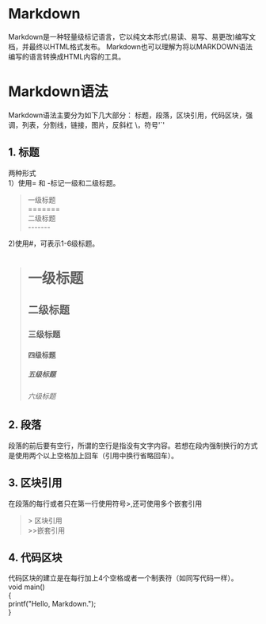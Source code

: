 # Markdown
Markdown是一种轻量级标记语言，它以纯文本形式(易读、易写、易更改)编写文档，并最终以HTML格式发布。
Markdown也可以理解为将以MARKDOWN语法编写的语言转换成HTML内容的工具。
# Markdown语法
Markdown语法主要分为如下几大部分： 标题，段落，区块引用，代码区块，强调，列表，分割线，链接，图片，反斜杠 \，符号'`'
## 1. 标题
两种形式  
1）使用= 和 -标记一级和二级标题。

> 一级标题  
> \=======  
> 二级标题  
> \-------  


2)使用#，可表示1-6级标题。

> # 一级标题  
> ## 二级标题  
> ### 三级标题  
> #### 四级标题  
> ##### 五级标题  
> ###### 六级标题

## 2. 段落  
段落的前后要有空行，所谓的空行是指没有文字内容。若想在段内强制换行的方式是使用两个以上空格加上回车（引用中换行省略回车）。

## 3. 区块引用  
在段落的每行或者只在第一行使用符号>,还可使用多个嵌套引用

> \> 区块引用  
> \>>嵌套引用  

## 4. 代码区块  
代码区块的建立是在每行加上4个空格或者一个制表符（如同写代码一样）。  
void main()    
{    
printf("Hello, Markdown.");    
}    
